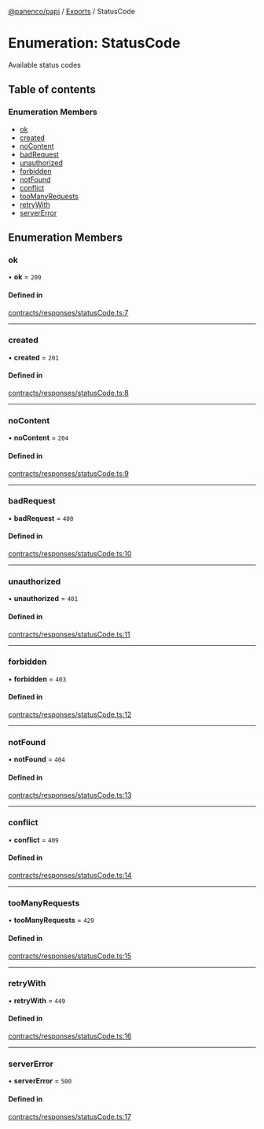 [@panenco/papi](../README.md) / [Exports](../modules.md) / StatusCode

# Enumeration: StatusCode

Available status codes

## Table of contents

### Enumeration Members

- [ok](StatusCode.md#ok)
- [created](StatusCode.md#created)
- [noContent](StatusCode.md#nocontent)
- [badRequest](StatusCode.md#badrequest)
- [unauthorized](StatusCode.md#unauthorized)
- [forbidden](StatusCode.md#forbidden)
- [notFound](StatusCode.md#notfound)
- [conflict](StatusCode.md#conflict)
- [tooManyRequests](StatusCode.md#toomanyrequests)
- [retryWith](StatusCode.md#retrywith)
- [serverError](StatusCode.md#servererror)

## Enumeration Members

### ok

• **ok** = ``200``

#### Defined in

[contracts/responses/statusCode.ts:7](https://github.com/Panenco/papi/blob/87ffd59/src/contracts/responses/statusCode.ts#L7)

___

### created

• **created** = ``201``

#### Defined in

[contracts/responses/statusCode.ts:8](https://github.com/Panenco/papi/blob/87ffd59/src/contracts/responses/statusCode.ts#L8)

___

### noContent

• **noContent** = ``204``

#### Defined in

[contracts/responses/statusCode.ts:9](https://github.com/Panenco/papi/blob/87ffd59/src/contracts/responses/statusCode.ts#L9)

___

### badRequest

• **badRequest** = ``400``

#### Defined in

[contracts/responses/statusCode.ts:10](https://github.com/Panenco/papi/blob/87ffd59/src/contracts/responses/statusCode.ts#L10)

___

### unauthorized

• **unauthorized** = ``401``

#### Defined in

[contracts/responses/statusCode.ts:11](https://github.com/Panenco/papi/blob/87ffd59/src/contracts/responses/statusCode.ts#L11)

___

### forbidden

• **forbidden** = ``403``

#### Defined in

[contracts/responses/statusCode.ts:12](https://github.com/Panenco/papi/blob/87ffd59/src/contracts/responses/statusCode.ts#L12)

___

### notFound

• **notFound** = ``404``

#### Defined in

[contracts/responses/statusCode.ts:13](https://github.com/Panenco/papi/blob/87ffd59/src/contracts/responses/statusCode.ts#L13)

___

### conflict

• **conflict** = ``409``

#### Defined in

[contracts/responses/statusCode.ts:14](https://github.com/Panenco/papi/blob/87ffd59/src/contracts/responses/statusCode.ts#L14)

___

### tooManyRequests

• **tooManyRequests** = ``429``

#### Defined in

[contracts/responses/statusCode.ts:15](https://github.com/Panenco/papi/blob/87ffd59/src/contracts/responses/statusCode.ts#L15)

___

### retryWith

• **retryWith** = ``449``

#### Defined in

[contracts/responses/statusCode.ts:16](https://github.com/Panenco/papi/blob/87ffd59/src/contracts/responses/statusCode.ts#L16)

___

### serverError

• **serverError** = ``500``

#### Defined in

[contracts/responses/statusCode.ts:17](https://github.com/Panenco/papi/blob/87ffd59/src/contracts/responses/statusCode.ts#L17)
